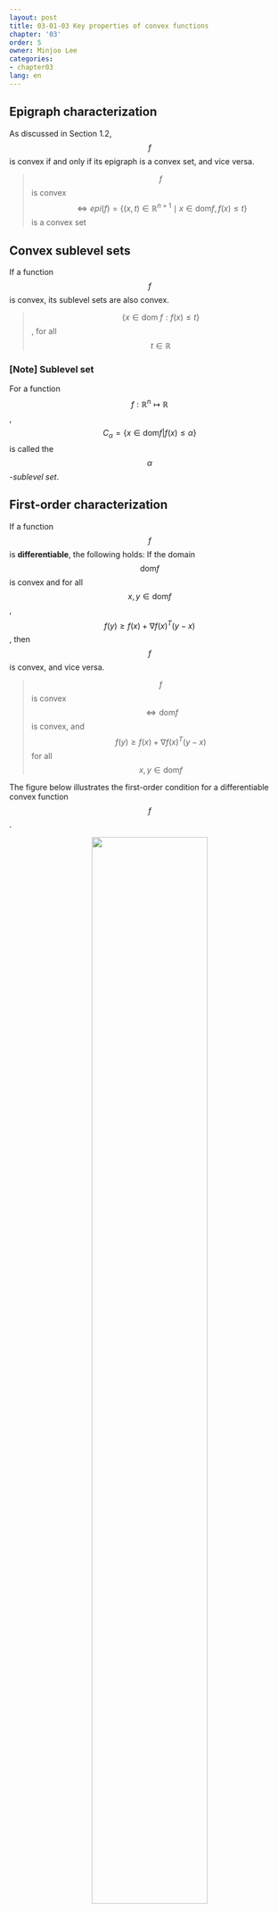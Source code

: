 ```yaml
---
layout: post
title: 03-01-03 Key properties of convex functions
chapter: '03'
order: 5
owner: Minjoo Lee
categories:
- chapter03
lang: en
---
```

## Epigraph characterization
As discussed in Section 1.2, $$f$$ is convex if and only if its epigraph is a convex set, and vice versa.

> $$f$$ is convex $$\iff epi(f) = \{(x,t) \in \mathbb{R}^{n+1} \mid x \in \text{dom} f, f(x) \le t \}$$ is a convex set

## Convex sublevel sets
If a function $$f$$ is convex, its sublevel sets are also convex.

> $$\{x \in \text{dom } f: f(x) \leq t\}$$, for all $$t \in \mathbb{R}$$

### [Note] Sublevel set
For a function $$f:\mathbb{R}^n \mapsto \mathbb{R}$$, $$C_\alpha = \{x \in \text{dom} f | f(x) \leq \alpha\}$$ is called the *$$\alpha$$-sublevel set*.

## First-order characterization
If a function $$f$$ is **differentiable**, the following holds:
If the domain $$\text{dom} f$$ is convex and for all $$x, y \in \text{dom} f$$, $$f(y) \geq f(x) +\nabla f(x)^T(y-x)$$, then $$f$$ is convex, and vice versa.

> $$f$$ is convex $$\iff \text{dom}f$$ is convex, and $$f(y) \geq f(x) +\nabla f(x)^T(y-x)$$ for all $$x,y \in \text{dom} f$$

The figure below illustrates the first-order condition for a differentiable convex function $$f$$.

<figure class="image" style="align: center;">
<p align="center">
 <img src="{{ site.baseurl }}/img/chapter_img/chapter03/1st_order_condition.png" alt="" width="70%" height="70%">
 <figcaption style="text-align: center;">[Fig1] Convex Function [1]</figcaption>
</p>
</figure>

## Second-order characterization
If a function $$f$$ is twice differentiable, it has the following property:

- If the second derivative $$\nabla^2f(x)$$ is positive semidefinite for all $$x \in \text{dom} f$$ and $$\text{dom} f$$ is convex, then $$f$$ is convex, and vice versa.
> $$f$$ is convex $$\iff \nabla^2f(x) \succeq 0$$ for all $$x \in \text{dom} f, \text{dom} f$$: convex

- If the second derivative $$\nabla^2f(x)$$ is positive definite for all $$x \in \text{dom} f$$, then $$f$$ is strictly convex.
> if $$\nabla^2f(x) \succ 0$$ for all $$x \in \text{dom} f$$, then $$f$$ is strictly convex

- In other words, the curvature is always nonnegative.


## Jensen's inequality

Let $$f$$ be a convex function and $$w_1, ..., w_n$$ be positive weights such that $$\sum_{i=1}^{n} w_i = 1$$. Then, the following inequality holds:

$$\sum_{i=1}^{n} w_i f(x_i) \geq f \left ( \sum_{i=1}^{n} w_i x_i \right )$$


If a function $$f$$ is convex, it satisfies the following inequality:
>$$f(tx_1 + (1 - t)x_2) \le tf(x_1) + (1 - t)f(x_2) \text{ for } 0 \le t \le 1 $$

>*Extension*:<br>
>$$X$$ is a random variable supported on $$\text{dom } f$$, then $$f(E[X]) \le E[f(X)]$$

<figure class="image" style="align: center;">
<p align="center">
 <img src="{{ site.baseurl }}/img/chapter_img/chapter03/jensen_inequality.png" alt="" width="70%" height="70%">
 <figcaption style="text-align: center;">[Fig2] Jensen's Inequality [2]</figcaption>
</p>
</figure>

### **Isn't Jensen's inequality exactly the definition of a convex function?** 

The answer is no—Jensen's inequality is a consequence and generalization of the convexity definition, not the definition itself.

- This extends the two-point case ($$k=2$$) in the definition to any finite number of points (and can be further generalized to integrals for probability measures).
- **Why It's a Generalization:** The basic definition is for two points (binary convex combination). Jensen applies it iteratively to more points. For instance:
  - For $$k=2$$, Jensen reduces exactly to the definition.
  - For $$k=3$$, you can apply the definition recursively: First combine two points, then with the third.

---
### Short Example

Let's use the convex function $$f(x) = x^2$$.
Consider two numbers: $$x_1 = 1$$ and $$x_2 = 3$$.
We want to compare $$f\left(\frac{x_1+x_2}{2}\right)$$ with $$\frac{f(x_1)+f(x_2)}{2}$$.

1.  **Calculate the function of the average:**
    The average of $$x_1$$ and $$x_2$$ is $$\frac{1+3}{2} = \frac{4}{2} = 2$$.
    Applying the function: $$f(2) = 2^2 = 4$$.

2.  **Calculate the average of the function values:**
    $$f(x_1) = f(1) = 1^2 = 1$$.
    $$f(x_2) = f(3) = 3^2 = 9$$.
    The average of these function values is $$\frac{1+9}{2} = \frac{10}{2} = 5$$.

Comparing the two results: $$4 \le 5$$.
This demonstrates Jensen's inequality: $$f\left(\frac{1+3}{2}\right) \le \frac{f(1)+f(3)}{2}$$.